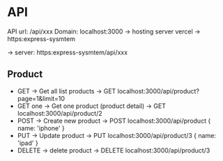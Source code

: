# API
API url: /api/xxx
Domain: localhost:3000 -> hosting server vercel -> https:express-sysmtem

-> server: https:express-sysmtem/api/xxx

## Product
- GET -> Get all list products -> GET localhost:3000/api/product?page=1&limit=10
- GET one -> Get one product (product detail) -> GET localhost:3000/api/product/2
- POST -> Create new product -> POST localhost:3000/api/product { name: 'iphone' }
- PUT -> Update product -> PUT localhost:3000/api/product/3 { name: 'ipad' }
- DELETE -> delete product -> DELETE localhost:3000/api/product/3